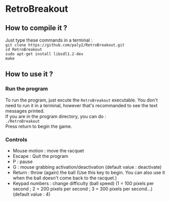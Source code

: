 # RetroBreakout

## How to compile it ?

Just type these commands in a terminal :  
`git clone https://github.com/paly2/RetroBreakout.git`  
`cd RetroBreakout`  
`sudo apt-get install libsdl1.2-dev`  
`make`

## How to use it ?

### Run the program

To run the program, just excute the `RetroBreakout` executable. You don't need to run it in a terminal, however that's recommanded to see the text messages printed.  
If you are in the program directory, you can do :  
`./RetroBreakout`  
Press return to begin the game.

### Controls

- Mouse motion : move the racquet
- Escape : Quit the program
- P : pause
- G : mouse grabbing activation/deactivation (default value : deactivate)
- Return : throw (again) the ball (Use this key to begin. You can also use it when the ball doesn't come back to the racquet.)
- Keypad numbers : change difficulty (ball speed) (1 = 100 pixels per second ; 2 = 200 pixels per second ; 3 = 300 pixels per second...) (default value : 4)
